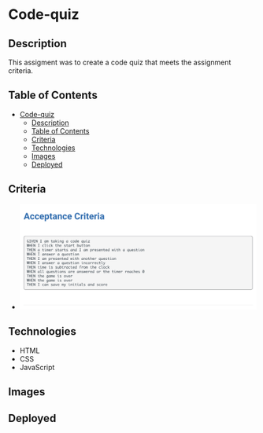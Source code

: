 # Code-quiz
## Description
This assigment was to create a code quiz that meets the assignment criteria. 

## Table of Contents

- [Code-quiz](#code-quiz)
  - [Description](#description)
  - [Table of Contents](#table-of-contents)
  - [Criteria](#criteria)
  - [Technologies](#technologies)
  - [Images](#images)
  - [Deployed](#deployed)

## Criteria
- ![alt text](/assets/images/Screenshot%202024-02-17%20at%208.52.00%20PM.png "Acceptance Criteria")
  
## Technologies
- HTML
- CSS
- JavaScript
  
## Images

## Deployed